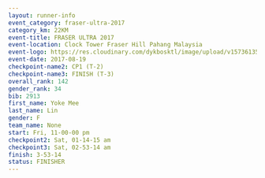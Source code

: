 ```yaml
---
layout: runner-info 
event_category: fraser-ultra-2017 
category_km: 22KM 
event-title: FRASER ULTRA 2017 
event-location: Clock Tower Fraser Hill Pahang Malaysia 
event-logo: https://res.cloudinary.com/dykbosktl/image/upload/v1573613535/Logo/logo_mfst7w.jpg 
event-date: 2017-08-19 
checkpoint-name2: CP1 (T-2) 
checkpoint-name3: FINISH (T-3) 
overall_rank: 142
gender_rank: 34
bib: 2913
first_name: Yoke Mee
last_name: Lin
gender: F
team_name: None
start: Fri, 11-00-00 pm
checkpoint2: Sat, 01-14-15 am
checkpoint3: Sat, 02-53-14 am
finish: 3-53-14
status: FINISHER
---
```

